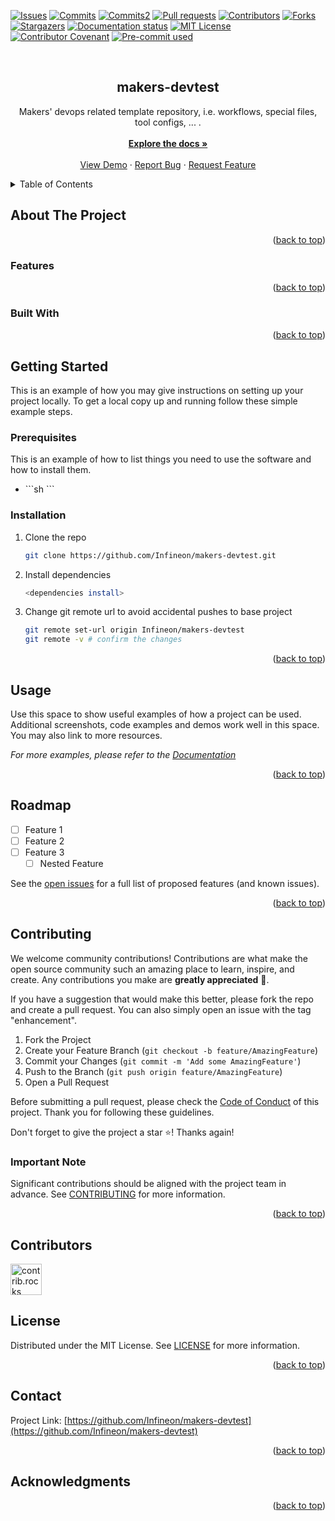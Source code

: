 <a id="readme-top"></a>



<!-- PROJECT SHIELDS -->
<!--
*** I'm using markdown "reference style" links for readability.
*** Reference links are enclosed in brackets [ ] instead of parentheses ( ).
*** See the bottom of this document for the declaration of the reference variables
*** for contributors-url, forks-url, etc. This is an optional, concise syntax you may use.
*** https://www.markdownguide.org/basic-syntax/#reference-style-links
-->
[![Issues][issues-shield]][issues-url]
[![Commits][commit-shield]][commit-url]
[![Commits2][commit2-shield]][commit2-url]
[![Pull requests][pull-request-shield]][pull-request-url]
[![Contributors][contributors-shield]][contributors-url]
[![Forks][forks-shield]][forks-url]
[![Stargazers][stars-shield]][stars-url]
[![Documentation status][doc-status-shield]][doc-status-url]
[![MIT License][license-shield]][license-url]
[![Contributor Covenant][contributor-covenant-shield]][contributor-covenant-url]
[![Pre-commit used][pre-commit-shield]][pre-commit-url]


<!-- [![CI](https://img.shields.io/github.com/Infineon/makers-devtest/actions/workflows/build.yml/badge.svg?branch=main)](https://github.com/Infineon/makers-devtest/actions/workflows/build.yml)
[![CI](https://img.shields.io/github.com/Infineon/makers-devtest/actions/workflows/build.yml/badge.svg?branch=testpush)](https://github.com/Infineon/makers-devtest/actions/workflows/build.yml)

[![Build Status](https://img.shields.io/github.com/Infineon/makers-devtest/actions?style=plastic)](https://github.com/Infineon/makers-devtest/actions)

[![Build Status](https://github.com/Infineon/makers-devtest/workflows/CI/badge.svg)](https://github.com/Infineon/makers-devtest/actions) 
[![CI](https://img.shields.io/github.com/Infineon/makers-devtest/actions/workflows/build.yml/badge.svg?branch=testpush)](https://github.com/Infineon/makers-devtest/actions) -->


<!-- PROJECT LOGO -->
<br />
<div align="center">
  <!-- <a href="https://github.com/Infineon/makers-devtest">
    <img src="https://img.shields.io/badge/Arduino-white?style=plastic&logo=arduino&logoColor=00878F" alt="Logo" width="200">
  </a> -->

<h2 align="center">makers-devtest</h2>

  <p align="center">
    Makers' devops related template repository, i.e. workflows, special files, tool configs, ... .
    <br />
    <br />
    <a href="https://github.com/Infineon/makers-devtest"><strong>Explore the docs »</strong></a>
    <br />
    <br />
    <a href="https://github.com/Infineon/makers-devtest">View Demo</a>
    ·
    <a href="https://github.com/Infineon/makers-devtest/issues/new?labels=bug&template=bug_report_template.md">Report Bug</a>
    ·
    <a href="https://github.com/Infineon/makers-devtest/issues/new?labels=enhancement&template=feature_request_template.md">Request Feature</a>
   <br />
  </p>
</div>



<!-- TABLE OF CONTENTS -->
<details>
  <summary>Table of Contents</summary>
  <ol>
    <li>
      <a href="#about-the-project">About The Project</a>
      <ul>
        <li><a href="#features">Features</a></li>
        <li><a href="#built-with">Built With</a></li>
      </ul>
    </li>
    <li>
      <a href="#getting-started">Getting Started</a>
      <ul>
        <li><a href="#prerequisites">Prerequisites</a></li>
        <li><a href="#installation">Installation</a></li>
      </ul>
    </li>
    <li><a href="#usage">Usage</a></li>
    <li><a href="#roadmap">Roadmap</a></li>
    <li><a href="#contributing">Contributing</a></li>
    <li><a href="#license">License</a></li>
    <li><a href="#contact">Contact</a></li>
    <li><a href="#acknowledgments">Acknowledgments</a></li>
  </ol>
</details>



<!-- ABOUT THE PROJECT -->
## About The Project


<p align="right">(<a href="#readme-top">back to top</a>)</p>

### Features

<p align="right">(<a href="#readme-top">back to top</a>)</p>

### Built With

<!-- * [![Next][Next.js]][Next-url]
* [![React][React.js]][React-url]
* [![Vue][Vue.js]][Vue-url]
* [![Angular][Angular.io]][Angular-url]
* [![Svelte][Svelte.dev]][Svelte-url]
* [![Laravel][Laravel.com]][Laravel-url]
* [![Bootstrap][Bootstrap.com]][Bootstrap-url]
* [![JQuery][JQuery.com]][JQuery-url]
*
* [![ThrowTheSwitch/Unity][Unity-logo]][Unity-url]
* [![Arduino][Arduino-logo]][Arduino-url]
* [![GCC][GCC-logo]][GCC-url]
* [![LLVM][LLVM-logo]][LLVM-url]
* [![MicroPython][MPY-logo]][MPY-url]
* [![ModusToolBox][MTB-logo]][MTB-url]
* [![Python][Python-logo]][Python-url] -->

<p align="right">(<a href="#readme-top">back to top</a>)</p>



<!-- GETTING STARTED -->
## Getting Started

This is an example of how you may give instructions on setting up your project locally.
To get a local copy up and running follow these simple example steps.

### Prerequisites

This is an example of how to list things you need to use the software and how to install them.
* <tool>
  ```sh
  <tool install >
  ```

### Installation

1. Clone the repo
   ```sh
   git clone https://github.com/Infineon/makers-devtest.git
   ```
2. Install dependencies
   ```sh
   <dependencies install>
   ```
3. Change git remote url to avoid accidental pushes to base project
   ```sh
   git remote set-url origin Infineon/makers-devtest
   git remote -v # confirm the changes
   ```

<p align="right">(<a href="#readme-top">back to top</a>)</p>



<!-- USAGE EXAMPLES -->
## Usage

Use this space to show useful examples of how a project can be used. Additional screenshots, code examples and demos work well in this space. You may also link to more resources.

_For more examples, please refer to the [Documentation](https://github.com/Infineon/makers-devtest/blob/main/README.md)_

<p align="right">(<a href="#readme-top">back to top</a>)</p>



<!-- ROADMAP -->
## Roadmap

- [ ] Feature 1
- [ ] Feature 2
- [ ] Feature 3
    - [ ] Nested Feature

See the [open issues](https://github.com/Infineon/makers-devtest/issues) for a full list of proposed features (and known issues).

<p align="right">(<a href="#readme-top">back to top</a>)</p>



<!-- CONTRIBUTING -->
## Contributing

We welcome community contributions! Contributions are what make the open source community such an amazing place to learn, inspire, and create. Any contributions you make are **greatly appreciated** 👐.

If you have a suggestion that would make this better, please fork the repo and create a pull request. You can also simply open an issue with the tag "enhancement".

1. Fork the Project
2. Create your Feature Branch (`git checkout -b feature/AmazingFeature`)
3. Commit your Changes (`git commit -m 'Add some AmazingFeature'`)
4. Push to the Branch (`git push origin feature/AmazingFeature`)
5. Open a Pull Request

Before submitting a pull request, please check the  [Code of Conduct](https://github.com/Infineon/makers-devtest/blob/main/CODE_OF_CONDUCT.md) of this project. Thank you for following these guidelines.

Don't forget to give the project a star :star:! Thanks again!

### Important Note

Significant contributions should be aligned with the project team in advance.
See [CONTRIBUTING](CONTRIBUTING.md) for more information.

<p align="right">(<a href="#readme-top">back to top</a>)</p>



<!-- CONTRIBUTORS -->
## Contributors

<a href="https://github.com/Infineon/makers-devtest/graphs/contributors">
  <img src="https://contrib.rocks/image?repo=Infineon/makers-devtest" alt="contrib.rocks image" width="50" />
</a>



<!-- LICENSE -->
## License

Distributed under the MIT License. See [LICENSE](LICENSE) for more information.

<p align="right">(<a href="#readme-top">back to top</a>)</p>



<!-- CONTACT -->
## Contact

<!-- Your Name - [](https://) - email@address -->

Project Link: [https://github.com/Infineon/makers-devtest](https://github.com/Infineon/makers-devtest)

<p align="right">(<a href="#readme-top">back to top</a>)</p>



<!-- ACKNOWLEDGMENTS -->
## Acknowledgments

<!-- * [![ThrowTheSwitch/Unity][Unity-logo]][Unity-url]
* [![Arduino][Arduino-logo]][Arduino-url]
* [![GCC][GCC-logo]][GCC-url]
* [![LLVM][LLVM-logo]][LLVM-url] -->
<!-- * [![MicroPython][MPY-logo]][MPY-url]
* [![ModusToolBox][MTB-logo]][MTB-url]
* [![Python][Python-logo]][Python-url] -->

<p align="right">(<a href="#readme-top">back to top</a>)</p>



<!-- MARKDOWN LINKS & IMAGES -->
<!-- https://www.markdownguide.org/basic-syntax/#reference-style-links -->
[commit-shield]: https://img.shields.io/github/commit-activity/w/Infineon/makers-devtest/main?style=plastic
[commit-url]: https://github.com/Infineon/makers-devtest/commits
[commit2-shield]: https://img.shields.io/github/commit-activity/w/Infineon/makers-devtest/main?style=plastic
[commit2-url]: https://github.com/Infineon/makers-devtest/tree/main

[contributors-shield]: https://img.shields.io/github/contributors/Infineon/makers-devtest.svg?style=plastic
[contributors-url]: https://github.com/Infineon/makers-devtest/graphs/contributors

[contributor-covenant-shield]: https://img.shields.io/badge/Contributor%20Covenant-2.1-4baaaa.svg
[contributor-covenant-url]: https://github.com/Infineon/makers-devtest/blob/main/CODE_OF_CONDUCT.md

[doc-status-shield]: https://readthedocs.org/projects/xmc-arduino/badge/?version=latest
[doc-status-url]: https://xmc-arduino.readthedocs.io/en/latest/?badge=latest

[forks-shield]: https://img.shields.io/github/forks/Infineon/makers-devtest.svg?style=plastic
[forks-url]: https://github.com/Infineon/makers-devtest/network/members

[issues-shield]: https://img.shields.io/github/issues/Infineon/makers-devtest.svg?style=plastic
[issues-url]: https://github.com/Infineon/makers-devtest/issues

[license-shield]: https://img.shields.io/github/license/Infineon/makers-devtest.svg?style=plastic
[license-url]: https://github.com/Infineon/makers-devtest/blob/main/LICENSE

[pre-commit-shield]: https://img.shields.io/badge/pre--commit-enabled-brightgreen.svg?logo=pre-commit
[pre-commit-url]: https://github.com/pre-commit/pre-commit

[pull-request-shield]: https://img.shields.io/github/issues-pr-raw/Infineon/makers-devtest.svg?style=plastic
[pull-request-url]: https://github.com/Infineon/makers-devtest/pulls

[stars-shield]: https://img.shields.io/github/stars/Infineon/makers-devtest.svg?style=plastic
[stars-url]: https://github.com/Infineon/makers-devtest/stargazers

<!-- [product-screenshot]: images/screenshot.png -->


[Unity-logo]: https://img.shields.io/badge/ThrowTheSwitch_%2f_Unity-white?style=plastic
[Unity-url]: https://www.throwtheswitch.org/unity

[Arduino-logo]: https://img.shields.io/badge/Arduino-white?style=plastic&logo=arduino&logoColor=00878F
[Arduino-url]: https://www.arduino.org/

[GCC-logo]: https://img.shields.io/badge/GNU-white?style=plastic&logo=gnu&logoColor=A42E2B
[GCC-url]: https://www.gnu.org/

[LLVM-logo]: https://img.shields.io/badge/LLVM-white?style=plastic&logo=llvm&logoColor=262D3A
[LLVM-url]: https://www.llvm.org/

<!-- [MPY-logo]: https://img.shields.io/badge/MicroPython-white?style=plastic&logo=micropython&logoColor=262D3A
[MPY-url]: https://www.micropython.org/

[MTB-logo]: https://img.shields.io/badge/ModusToolBox-white?style=plastic
[MTB-url]: https://www.infineon.com/cms/en/design-support/tools/sdk/modustoolbox-software/

[Python-logo]: https://img.shields.io/badge/Python-white?style=plastic&logo=python&logoColor=3776AB
[Python-url]: https://www.python.org/ -->
